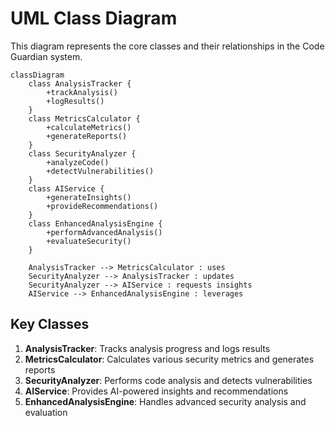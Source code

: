 # UML Class Diagram

This diagram represents the core classes and their relationships in the Code Guardian system.

```mermaid
classDiagram
    class AnalysisTracker {
        +trackAnalysis()
        +logResults()
    }
    class MetricsCalculator {
        +calculateMetrics()
        +generateReports()
    }
    class SecurityAnalyzer {
        +analyzeCode()
        +detectVulnerabilities()
    }
    class AIService {
        +generateInsights()
        +provideRecommendations()
    }
    class EnhancedAnalysisEngine {
        +performAdvancedAnalysis()
        +evaluateSecurity()
    }
    
    AnalysisTracker --> MetricsCalculator : uses
    SecurityAnalyzer --> AnalysisTracker : updates
    SecurityAnalyzer --> AIService : requests insights
    AIService --> EnhancedAnalysisEngine : leverages
```

## Key Classes
1. **AnalysisTracker**: Tracks analysis progress and logs results
2. **MetricsCalculator**: Calculates various security metrics and generates reports
3. **SecurityAnalyzer**: Performs code analysis and detects vulnerabilities
4. **AIService**: Provides AI-powered insights and recommendations
5. **EnhancedAnalysisEngine**: Handles advanced security analysis and evaluation